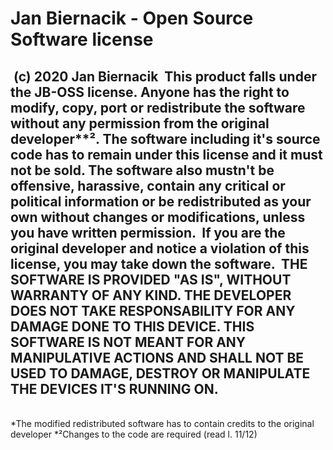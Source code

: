 # Jan Biernacik - Open Source Software license
‎ 
(c) 2020 Jan Biernacik 
‎ 
This product falls under the JB-OSS license. Anyone has the right 
to modify, copy, port or redistribute the software without any 
permission from the original developer**². The software 
including it's source code has to remain under this license and it 
must not be sold. The software also mustn't be offensive, 
harassive, contain any critical or political information 
or be redistributed as your own without changes or 
modifications, unless you have written permission. 
‎ 
If you are the original developer and notice a violation of 
this license, you may take down the software. 
 ‎
THE SOFTWARE IS PROVIDED "AS IS", WITHOUT WARRANTY OF ANY KIND. 
THE DEVELOPER DOES NOT TAKE RESPONSABILITY FOR ANY DAMAGE DONE 
TO THIS DEVICE. THIS SOFTWARE IS NOT MEANT FOR ANY 
MANIPULATIVE ACTIONS AND SHALL NOT BE USED TO DAMAGE, DESTROY 
OR MANIPULATE THE DEVICES IT'S RUNNING ON. 
 ‎ 
-------------------------------------------------------------------- 
‎  
*The modified redistributed software has to contain credits 
to the original developer 
*²Changes to the code are required (read l. 11/12) 

